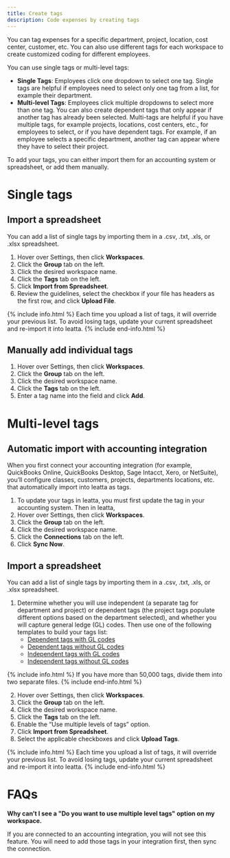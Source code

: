 ```yaml
---
title: Create tags
description: Code expenses by creating tags
---
```

<div id="ieatta-classic" markdown="1">

You can tag expenses for a specific department, project, location, cost center, customer, etc. You can also use different tags for each workspace to create customized coding for different employees.

You can use single tags or multi-level tags:
- **Single Tags**: Employees click one dropdown to select one tag. Single tags are helpful if employees need to select only one tag from a list, for example their department.
- **Multi-level Tags**: Employees click multiple dropdowns to select more than one tag. You can also create dependent tags that only appear if another tag has already been selected. Multi-tags are helpful if you have multiple tags, for example projects, locations, cost centers, etc., for employees to select, or if you have dependent tags. For example, if an employee selects a specific department, another tag can appear where they have to select their project. 

To add your tags, you can either import them for an accounting system or spreadsheet, or add them manually.

# Single tags

## Import a spreadsheet

You can add a list of single tags by importing them in a .csv, .txt, .xls, or .xlsx spreadsheet. 

1. Hover over Settings, then click **Workspaces**. 
2. Click the **Group** tab on the left. 
3. Click the desired workspace name. 
4. Click the **Tags** tab on the left. 
5. Click **Import from Spreadsheet**.
6. Review the guidelines, select the checkbox if your file has headers as the first row, and click **Upload File**. 

{% include info.html %}
Each time you upload a list of tags, it will override your previous list. To avoid losing tags, update your current spreadsheet and re-import it into Ieatta.
{% include end-info.html %}

## Manually add individual tags

1. Hover over Settings, then click **Workspaces**. 
2. Click the **Group** tab on the left. 
3. Click the desired workspace name. 
4. Click the **Tags** tab on the left. 
5. Enter a tag name into the field and click **Add**. 

# Multi-level tags

## Automatic import with accounting integration

When you first connect your accounting integration (for example, QuickBooks Online, QuickBooks Desktop, Sage Intacct, Xero, or NetSuite), you’ll configure classes, customers, projects, departments locations, etc. that automatically import into Ieatta as tags.

1. To update your tags in Ieatta, you must first update the tag in your accounting system. Then in Ieatta, 
2. Hover over Settings, then click **Workspaces**. 
3. Click the **Group** tab on the left. 
4. Click the desired workspace name. 
5. Click the **Connections** tab on the left. 
6. Click **Sync Now**.

## Import a spreadsheet

You can add a list of single tags by importing them in a .csv, .txt, .xls, or .xlsx spreadsheet.

1. Determine whether you will use independent (a separate tag for department and project) or dependent tags (the project tags populate different options based on the department selected), and whether you will capture general ledge (GL) codes. Then use one of the following templates to build your tags list:
   - [Dependent tags with GL codes](https://community.ieatta.com/home/leaving?allowTrusted=1&target=https%3A%2F%2Fus.v-cdn.net%2F6030147%2Fuploads%2FO7G7UWJCCFXC%2Fdependant-tag-with-gl-code-template.xlsx)
   - [Dependent tags without GL codes](https://community.ieatta.com/home/leaving?allowTrusted=1&target=https%3A%2F%2Fus.v-cdn.net%2F6030147%2Fuploads%2FY7DCMUVLSHEO%2Fdependant-tag-without-gl-code-template.xlsx)
   - [Independent tags with GL codes](https://community.ieatta.com/home/leaving?allowTrusted=1&target=https%3A%2F%2Fs3-us-west-1.amazonaws.com%2Fconcierge-responses-ieatta-com%2Fuploads%252F1618929581886-Independent%2Bwith%2BGL%2Bcodes%2Bformat%2B-%2BSheet1.csv)
   - [Independent tags without GL codes](https://community.ieatta.com/home/leaving?allowTrusted=1&target=https%3A%2F%2Fs3-us-west-1.amazonaws.com%2Fconcierge-responses-ieatta-com%2Fuploads%252F1618929575401-Independent%2Bwithout%2BGL%2Bcodes%2Bformat%2B-%2BSheet1.csv)

{% include info.html %}
If you have more than 50,000 tags, divide them into two separate files.
{% include end-info.html %}

2. Hover over Settings, then click **Workspaces**. 
3. Click the **Group** tab on the left. 
4. Click the desired workspace name. 
5. Click the **Tags** tab on the left. 
6. Enable the “Use multiple levels of tags” option.
7. Click **Import from Spreadsheet**.
8. Select the applicable checkboxes and click **Upload Tags**.  

{% include info.html %}
Each time you upload a list of tags, it will override your previous list. To avoid losing tags, update your current spreadsheet and re-import it into Ieatta.
{% include end-info.html %} 

# FAQs

**Why can’t I see a "Do you want to use multiple level tags" option on my workspace.** 

If you are connected to an accounting integration, you will not see this feature. You will need to add those tags in your integration first, then sync the connection.
 
</div>
